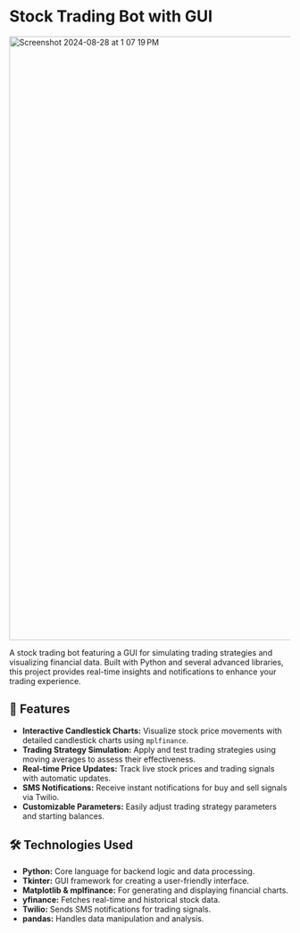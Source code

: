 # Stock Trading Bot with GUI

<img width="1083" alt="Screenshot 2024-08-28 at 1 07 19 PM" src="https://github.com/user-attachments/assets/84310ab4-af7a-4c60-b5c4-8925b53f1467">


A stock trading bot featuring a GUI for simulating trading strategies and visualizing financial data. Built with Python and several advanced libraries, this project provides real-time insights and notifications to enhance your trading experience.

## 🚀 Features

- **Interactive Candlestick Charts:** Visualize stock price movements with detailed candlestick charts using `mplfinance`.
- **Trading Strategy Simulation:** Apply and test trading strategies using moving averages to assess their effectiveness.
- **Real-time Price Updates:** Track live stock prices and trading signals with automatic updates.
- **SMS Notifications:** Receive instant notifications for buy and sell signals via Twilio.
- **Customizable Parameters:** Easily adjust trading strategy parameters and starting balances.

## 🛠️ Technologies Used

- **Python:** Core language for backend logic and data processing.
- **Tkinter:** GUI framework for creating a user-friendly interface.
- **Matplotlib & mplfinance:** For generating and displaying financial charts.
- **yfinance:** Fetches real-time and historical stock data.
- **Twilio:** Sends SMS notifications for trading signals.
- **pandas:** Handles data manipulation and analysis.
